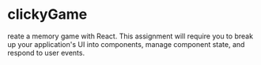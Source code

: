# clickyGame
reate a memory game with React. This assignment will require you to break up your application's UI into components, manage component state, and respond to user events.
